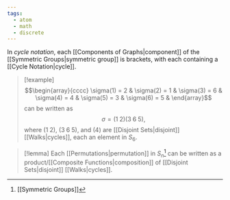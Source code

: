 ```yaml
---
tags:
  - atom
  - math
  - discrete
---
```

In *cycle notation*, each [[Components of Graphs|component]] of the [[Symmetric Groups|symmetric group]] is brackets, with each containing a [[Cycle Notation|cycle]].  

> [!example]
> $$\begin{array}{cccc}
> 	\sigma(1) = 2 &
> 	\sigma(2) = 1 &
> 	\sigma(3) = 6 &
> 	\sigma(4) = 4 &
> 	\sigma(5) = 3 &
> 	\sigma(6) = 5 &
> \end{array}$$
> can be written as
> $$ \sigma = \left( 1 \; 2 \right)\left( 3 \; 6 \; 5 \right), $$
> where $\left( 1\;2 \right)$, $\left( 3\;6\;5 \right)$, and $\left( 4 \right)$ are [[Disjoint Sets|disjoint]] [[Walks|cycles]], each an element in $S_{6}$.

> [!lemma] Each [[Permutations|permutation]] in $S_{n}$[^1] can be written as a product/[[Composite Functions|composition]] of [[Disjoint Sets|disjoint]] [[Walks|cycles]].

[^1]: [[Symmetric Groups]]
